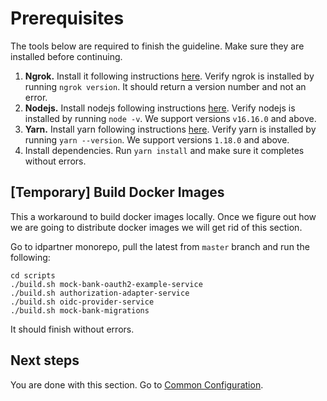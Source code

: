 # Prerequisites
The tools below are required to finish the guideline. Make sure they are installed before continuing.

1. **Ngrok.** Install it following instructions [here](https://ngrok.com/download). Verify ngrok is installed by running `ngrok version`. It should return a version number and not an error.
1. **Nodejs.** Install nodejs following instructions [here](https://nodejs.org/en/download/). Verify nodejs is installed by running `node -v`. We support versions `v16.16.0` and above.
1. **Yarn.** Install yarn following instructions [here](https://classic.yarnpkg.com/lang/en/docs/install/#mac-stable). Verify yarn is installed by running `yarn --version`. We support versions `1.18.0` and above.
1. Install dependencies. Run `yarn install` and make sure it completes without errors.

## [Temporary] Build Docker Images
This a workaround to build docker images locally. Once we figure out how we are going to distribute docker images we will get rid of this section.

Go to idpartner monorepo, pull the latest from `master` branch and run the following:
```
cd scripts 
./build.sh mock-bank-oauth2-example-service
./build.sh authorization-adapter-service
./build.sh oidc-provider-service 
./build.sh mock-bank-migrations
```

It should finish without errors.

## Next steps
You are done with this section. Go to [Common Configuration](common-configuration.md).
